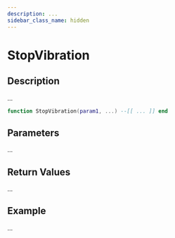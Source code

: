 ```yaml
---
description: ...
sidebar_class_name: hidden
---
```


# StopVibration

## Description

...

```lua
function StopVibration(param1, ...) --[[ ... ]] end
```

## Parameters

...

## Return Values

...

## Example

...

